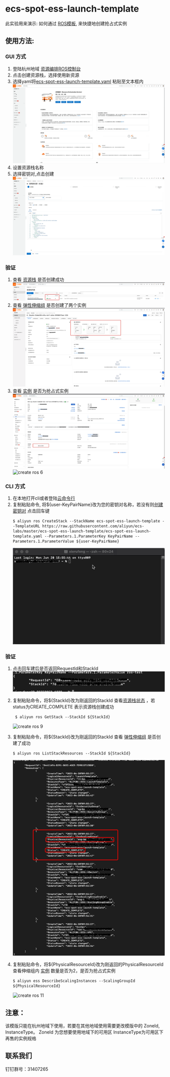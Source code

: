 # ecs-spot-ess-launch-template
此实验用来演示: 如何通过 [ROS模板](https://ros.console.aliyun.com/cn-hangzhou/stacks), 来快捷地创建抢占式实例
## 使用方法:
### GUI 方式
1. 登陆杭州地域 [资源编排ROS控制台](https://ros.console.aliyun.com/cn-hangzhou/welcome)
2. 点击创建资源栈，选择使用新资源
3. 选择yaml将[ecs-spot-ess-launch-template.yaml](https://github.com/aliyun/ecs-labs/blob/master/ecs-spot-ess-launch-template/ecs-spot-ess-launch-template.yaml) 粘贴至文本框内
   ![](docs/ecs-spot-ess-launch-template-1.gif?raw=true "create ros 1")
4. 设置资源栈名称 
5. 选择密钥对,点击创建
   ![](docs/ecs-spot-ess-launch-template-2.gif?raw=true "create ros 2")
   

### 验证
1. 查看 [资源栈](https://ros.console.aliyun.com/cn-hangzhou/stacks) 是否创建成功
   ![](docs/ecs-spot-ess-launch-template-1.png?raw=true "create ros 3")
2. 查看 [弹性伸缩组](https://essnew.console.aliyun.com/?spm=5176.12818093.ProductAndResource--ali--widget-product-recent.dre9.3be916d0v60i3Z#/v3/group/list/cn-hangzhou) 是否创建了两个实例
   ![](docs/ecs-spot-ess-launch-template-2.png?raw=true "create ros 4")
3. 查看 [实例](https://ecs.console.aliyun.com/?spm=5176.12818093.ProductAndResource--ali--widget-product-recent.dre4.3be916d0Kc8eUf#/server/region/cn-hangzhou) 是否为抢占式实例
   ![](docs/ecs-spot-ess-launch-template-3.png?raw=true "create ros 5")
   ![](docs/ecs-spot-ess-launch-template-3.gif?raw=true "create ros 6")

### CLI 方式
1. 在本地打开cli或者登陆[云命令行](https://shell.aliyun.com/?spm=5176.21213303.3291411370.3.1dd653c9LowBmg&scm=20140722.S_card@@%E4%BA%A7%E5%93%81@@527485._.ID_card@@%E4%BA%A7%E5%93%81@@527485-RL_cli-OR_ser-V_2-P0_0)
2. 复制粘贴命令, 将${user-KeyPairName}改为您的密钥对名称，若没有则[创建密钥对](https://ecs.console.aliyun.com/?spm=5176.13689198.0.0.2c6b2068XsSV7r#/keyPair/region/cn-hangzhou/create?createType=default) 点击回车键
    ```shell
    $ aliyun ros CreateStack --StackName ecs-spot-ess-launch-template --TemplateURL https://raw.githubusercontent.com/aliyun/ecs-labs/master/ecs-spot-ess-launch-template/ecs-spot-ess-launch-template.yaml --Parameters.1.ParameterKey KeyPairName --Parameters.1.ParameterValue ${user-KeyPairName}
    ```
    ![](docs/ecs-spot-ess-launch-template-4.gif?raw=true "create ros 7")

### 验证
1. 点击回车建后是否返回RequestId和StackId
   ![](docs/ecs-spot-ess-launch-template-4.png?raw=true "create ros 8")
   
2. 复制粘贴命令，将${StackId}改为刚返回的StackId 查看[资源栈状态](https://ros.console.aliyun.com/cn-hangzhou/stacks) ，若status为CREATE_COMPLETE 表示资源栈创建成功
   ```shell
    $ aliyun ros GetStack --StackId ${StackId}
    ```
   ![](docs/ecs-spot-ess-launch-template-5.png?raw=true "create ros 9")

3. 复制粘贴命令，将${StackId}改为刚返回的StackId 查看 [弹性伸缩组](https://essnew.console.aliyun.com/?spm=5176.12818093.ProductAndResource--ali--widget-product-recent.dre9.3be916d0v60i3Z#/v3/group/list/cn-hangzhou) 是否创建了成功
   ```shell
   $ aliyun ros ListStackResources --StackId ${StackId}
   ```
   ![](docs/ecs-spot-ess-launch-template-6.png?raw=true "create ros 10")
   
4. 复制粘贴命令，将${PhysicalResourceId}改为刚返回的PhysicalResourceId 查看伸缩组内 [实例](https://ecs.console.aliyun.com/?spm=5176.12818093.ProductAndResource--ali--widget-product-recent.dre4.3be916d0Kc8eUf#/server/region/cn-hangzhou) 数量是否为2，是否为抢占式实例
   ```shell
   $ aliyun ess DescribeScalingInstances --ScalingGroupId ${PhysicalResourceId}
    ```
   ![](docs/ecs-spot-ess-launch-template-7.png?raw=true "create ros 11")

## 注意：
该模版只能在杭州地域下使用，若要在其他地域使用需要更改模版中的 ZoneId, InstanceType。
ZoneId 为您想要使用地域下的可用区
InstanceType为可用区下再售的实例规格

## 联系我们
钉钉群号：31407265

